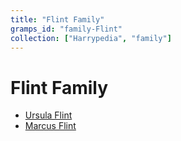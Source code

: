 ```yaml
---
title: "Flint Family"
gramps_id: "family-Flint"
collection: ["Harrypedia", "family"]
---
```


# Flint Family

- [Ursula Flint](/Harrypedia/people/Flint/Ursula/)
- [Marcus Flint](/Harrypedia/people/Flint/Marcus/)
